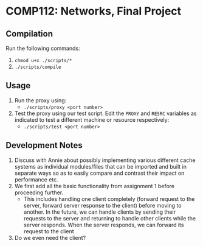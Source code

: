 # COMP112: Networks, Final Project

## Compilation
Run the following commands:
1. `chmod u+x ./scripts/*`
2. `./scripts/compile`

## Usage
1. Run the proxy using:
    * `./scripts/proxy <port number>`
2. Test the proxy using our test script. Edit the `PROXY` and `RESRC` variables as indicated to test a different machine or resource respectively:
    * `./scripts/test <port number>`

## Development Notes

1. Discuss with Annie about possibly implementing various different cache systems as individual modules/files that can be imported and built in separate ways so as to easily compare and contrast their impact on performance etc.
2. We first add all the basic functionality from assignment 1 before proceeding further.
    * This includes handling one client completely (forward request to the server, forward server response to the client) before moving to another. In the future, we can handle clients by sending their requests to the server and returning to handle other clients while the server responds. When the server responds, we can forward its request to the client
3. Do we even need the client?